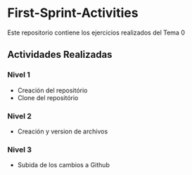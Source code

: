 # First-Sprint-Activities

Este repositorio contiene los ejercicios realizados del Tema 0

## Actividades Realizadas

### Nivel 1

- Creación del repositório
- Clone del repositório

### Nivel 2

- Creación y version de archivos

### Nivel 3

- Subida de los cambios a Github
